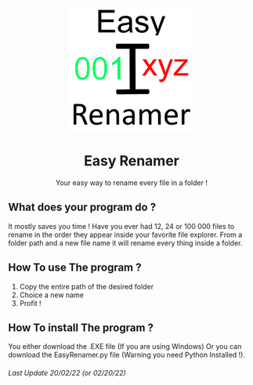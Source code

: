 <div align="center">
<img src="https://github.com/Torreip/EasyRenamer/blob/master/Master/icon.png" alt="EasyRenamer" width="256" />

# Easy Renamer
Your easy way to rename every file in a folder !

</div>

## What does your program do ?

It mostly saves you time ! Have you ever had 12, 24 or 100 000 files to rename in the order they appear inside your favorite file explorer.
From a folder path and a new file name it will rename every thing inside a folder.

## How To use The program ?

1. Copy the entire path of the desired folder
2. Choice a new name
3. Profit !

## How To install The program ?

You either download the .EXE file (If you are using Windows) Or you can download the EasyRenamer.py file (Warning you need Python Installed !).

###### Last Update 20/02/22 (or 02/20/22)